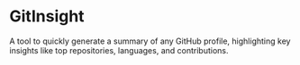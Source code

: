 # GitInsight
 A tool to quickly generate a summary of any GitHub profile, highlighting key insights like top repositories, languages, and contributions.
